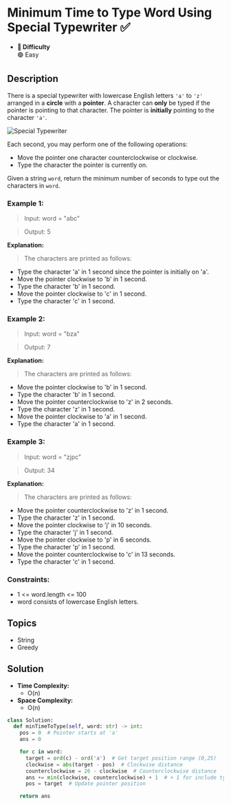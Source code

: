 # Minimum Time to Type Word Using Special Typewriter ✅
- **📁 Difficulty**  
  🟢 Easy 

## Description
There is a special typewriter with lowercase English letters `'a'` to `'z'` arranged in a **circle** with a **pointer**. A character can **only** be typed if the pointer is pointing to that character. The pointer is **initially** pointing to the character `'a'`.

![Special Typewriter](https://assets.leetcode.com/uploads/2021/07/31/chart.jpg)


Each second, you may perform one of the following operations:

- Move the pointer one character counterclockwise or clockwise.
- Type the character the pointer is currently on.


Given a string `word`, return the minimum number of seconds to type out the characters in `word`.

### Example 1:

> Input: word = "abc"

> Output: 5

**Explanation:** 
> The characters are printed as follows:
- Type the character 'a' in 1 second since the pointer is initially on 'a'.
- Move the pointer clockwise to 'b' in 1 second.
- Type the character 'b' in 1 second.
- Move the pointer clockwise to 'c' in 1 second.
- Type the character 'c' in 1 second.


### Example 2:

> Input: word = "bza"

> Output: 7

**Explanation:**

> The characters are printed as follows:
- Move the pointer clockwise to 'b' in 1 second.
- Type the character 'b' in 1 second.
- Move the pointer counterclockwise to 'z' in 2 seconds.
- Type the character 'z' in 1 second.
- Move the pointer clockwise to 'a' in 1 second.
- Type the character 'a' in 1 second.

### Example 3:

> Input: word = "zjpc"

> Output: 34

**Explanation:**

> The characters are printed as follows:
- Move the pointer counterclockwise to 'z' in 1 second.
- Type the character 'z' in 1 second.
- Move the pointer clockwise to 'j' in 10 seconds.
- Type the character 'j' in 1 second.
- Move the pointer clockwise to 'p' in 6 seconds.
- Type the character 'p' in 1 second.
- Move the pointer counterclockwise to 'c' in 13 seconds.
- Type the character 'c' in 1 second.
 
### Constraints:

- 1 <= word.length <= 100
- word consists of lowercase English letters.

## Topics
- String
- Greedy

## Solution
- **Time Complexity:** 
  - O(n)
- **Space Complexity:** 
  - O(n)

```py
class Solution:
  def minTimeToType(self, word: str) -> int:
    pos = 0  # Pointer starts at 'a'
    ans = 0

    for c in word:
      target = ord(c) - ord('a')  # Get target position range (0,25)
      clockwise = abs(target - pos)  # Clockwise distance
      counterclockwise = 26 - clockwise  # Counterclockwise distance
      ans += min(clockwise, counterclockwise) + 1  # + 1 for include typing
      pos = target  # Update pointer position

    return ans
```

